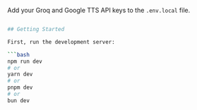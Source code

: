 Add your Groq and Google TTS API keys to the `.env.local` file.

```bash

## Getting Started

First, run the development server:

```bash
npm run dev
# or
yarn dev
# or
pnpm dev
# or
bun dev
```
